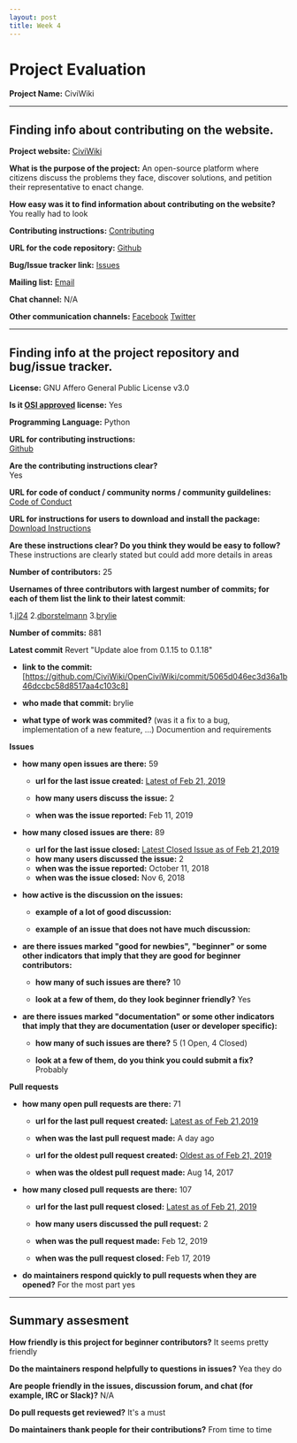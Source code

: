 ```yaml
---
layout: post
title: Week 4
---
```



# Project Evaluation 



__Project Name:__  CiviWiki


---

## Finding info about contributing on the website.


__Project website:__
[CiviWiki](https://www.civiwiki.org)


__What is the purpose of the project:__ An open-source platform where citizens discuss the problems they face, discover solutions, and petition their representative to enact change.


__How easy was it to find information about contributing on the website?__  You really had to look 


__Contributing instructions:__
[Contributing](https://github.com/CiviWiki/OpenCiviWiki/blob/dev/CONTRIBUTING.md)

__URL for the code repository:__
[Github](https://github.com/CiviWiki/OpenCiviWiki)

__Bug/Issue tracker link:__
[Issues](https://github.com/CiviWiki/OpenCiviWiki/issues)

__Mailing list:__
[Email](mitchell@civiwiki.org)

__Chat channel:__ N/A

__Other communication channels:__
[Facebook](https://www.facebook.com/sharer/sharer.php?u=civiwiki.org)
[Twitter](https://twitter.com/share)


---

## Finding info at the project repository and bug/issue tracker.

__License:__ GNU Affero General Public License v3.0

__Is it [OSI approved](https://opensource.org/licenses/alphabetical) license:__ Yes

__Programming Language:__
Python

__URL for contributing instructions:__  
[Github](https://github.com/CiviWiki/OpenCiviWiki/blob/dev/CONTRIBUTING.md)

__Are the contributing instructions clear?__  
Yes


__URL for code of conduct / community norms / community guildelines:__
[Code of Conduct](https://github.com/CiviWiki/OpenCiviWiki/blob/dev/CODE_OF_CONDUCT.md)


__URL for instructions for users to download and install the package:__
[Download Instructions](https://github.com/CiviWiki/OpenCiviWiki/blob/dev/CONTRIBUTING.md)


__Are these instructions clear? Do you think they would be easy to follow?__ These instructions are clearly stated but could add more details in areas


__Number of contributors:__
25

__Usernames of three contributors with largest number of commits; for
each of them list the link to their latest commit__: 

1.[jl24](https://github.com/CiviWiki/OpenCiviWiki/commit/36fc0f7406874994112476475ba1b6b6790176bc)
2.[dborstelmann](https://github.com/CiviWiki/OpenCiviWiki/commit/6c3a79b22891c56f67c1db68d3965813a70db021)
3.[brylie](https://github.com/CiviWiki/OpenCiviWiki/commit/5065d046ec3d36a1b46dccbc58d8517aa4c103c8)


__Number of commits:__ 881

__Latest commit__ Revert "Update aloe from 0.1.15 to 0.1.18"

- __link to the commit:__[https://github.com/CiviWiki/OpenCiviWiki/commit/5065d046ec3d36a1b46dccbc58d8517aa4c103c8]

- __who made that commit:__ brylie

- __what type of work was commited?__ (was it a fix to a bug, implementation of a new feature, ...)
Documention and requirements

__Issues__

- __how many open issues are there:__ 59

    - __url for the last issue created:__
    [Latest of Feb 21, 2019](https://github.com/CiviWiki/OpenCiviWiki/issues/319)

    - __how many users discuss the issue:__  2
    
    - __when was the issue reported:__ Feb 11, 2019
    

- __how many closed issues are there:__ 89
    - __url for the last issue closed:__
    [Latest Closed Issue as of Feb 21,2019](https://github.com/CiviWiki/OpenCiviWiki/issues/224)
    - __how many users discussed the issue:__ 2
    - __when was the issue reported:__ October 11, 2018
    - __when was the issue closed:__ Nov 6, 2018

- __how active is the discussion on the issues:__ 

    - __example of a lot of good discussion:__ 
    
    - __example of an issue that does not have much discussion:__



- __are there issues marked "good for newbies", "beginner" or some other indicators that imply that they are good for beginner contributors:__

    - __how many of such issues are there?__ 10
    
    - __look at a few of them, do they look beginner friendly?__ Yes



- __are there issues marked "documentation" or some other indicators that imply that they are documentation (user or developer specific):__

    - __how many of such issues are there?__ 5 (1 Open, 4 Closed)
    
    - __look at a few of them, do you think you could submit a fix?__ Probably



__Pull requests__

- __how many open pull requests are there:__ 71

    - __url for the last pull request created:__ 
    [Latest as of Feb 21,2019](https://github.com/CiviWiki/OpenCiviWiki/pull/326)
    
    - __when was the last pull request made:__ A day ago

    - __url for the oldest pull request created:__
    [Oldest as of Feb 21, 2019](https://github.com/CiviWiki/OpenCiviWiki/pull/27)
    
    - __when was the oldest pull request made:__ Aug 14, 2017

- __how many closed pull requests are there:__ 107

    - __url for the last pull request closed:__
    [Latest as of Feb 21, 2019](https://github.com/CiviWiki/OpenCiviWiki/pull/320)
    
    - __how many users discussed the pull request:__ 2
    
    - __when was the pull request made:__ Feb 12, 2019
    
    - __when was the pull request closed:__ Feb 17, 2019
    

- __do maintainers respond quickly to pull requests when they are opened?__  For the most part yes




---


## Summary assesment
__How friendly is this project for beginner contributors?__ It seems pretty friendly 


__Do the maintainers respond helpfully to questions in issues?__ 
Yea they do

__Are people friendly in the issues, discussion forum, and chat (for example, IRC or Slack)?__
N/A


__Do pull requests get reviewed?__ It's a must



__Do maintainers thank people for their contributions?__  From time to time
